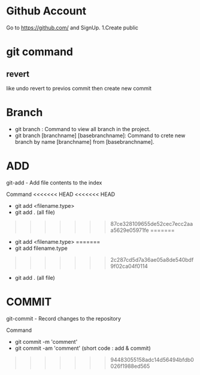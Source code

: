 # Github Account
  Go to https://github.com/ and SignUp.
  1.Create public 

# git command
## revert
like undo revert to previos commit then create new commit

# Branch
  - git branch : Command to view all branch in the project.
  - git branch [branchname] [basebranchname]: Command to crete new branch by name [branchname] from [basebranchname]. 

# ADD
git-add - Add file contents to the index

Command 
<<<<<<< HEAD
<<<<<<< HEAD
* git add <filename.type> 
* git add . (all file)
>>>>>>> 87ce328109655de52cec7ecc2aaa5629e05971fe
=======
- git add <filename.type> 
=======
- git add filename.type
>>>>>>> 2c287cd5d7a36ae05a8de540bdf9f02ca04f0114
- git add . (all file)

# COMMIT
git-commit - Record changes to the repository

Command
- git commit -m 'comment'
- git commit -am 'comment' (short code : add & commit)
>>>>>>> 94483055158adc14d56494bfdb0026f1988ed565
